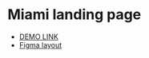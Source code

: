 # Miami landing page

  - [DEMO LINK](https://<your_account>.github.io/layout_miami/)
  - [Figma layout](https://www.figma.com/file/nHz8bflIwJaWP3P99vKTH5/miami_home_new?node-id=0%3A2)
